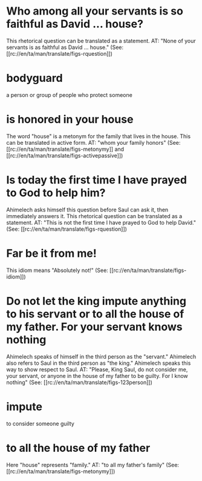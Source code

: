 # Who among all your servants is so faithful as David ... house?

This rhetorical question can be translated as a statement. AT: "None of your servants is as faithful as David ... house." (See: [[rc://en/ta/man/translate/figs-rquestion]])

# bodyguard

a person or group of people who protect someone

# is honored in your house

The word "house" is a metonym for the family that lives in the house. This can be translated in active form. AT: "whom your family honors" (See: [[rc://en/ta/man/translate/figs-metonymy]] and [[rc://en/ta/man/translate/figs-activepassive]])

# Is today the first time I have prayed to God to help him?

Ahimelech asks himself this question before Saul can ask it, then immediately answers it. This rhetorical question can be translated as a statement. AT: "This is not the first time I have prayed to God to help David." (See: [[rc://en/ta/man/translate/figs-rquestion]])

# Far be it from me!

This idiom means "Absolutely not!" (See: [[rc://en/ta/man/translate/figs-idiom]])

# Do not let the king impute anything to his servant or to all the house of my father. For your servant knows nothing

Ahimelech speaks of himself in the third person as the "servant." Ahimelech also refers to Saul in the third person as "the king." Ahimelech speaks this way to show respect to Saul. AT: "Please, King Saul, do not consider me, your servant, or anyone in the house of my father to be guilty. For I know nothing" (See: [[rc://en/ta/man/translate/figs-123person]])

# impute

to consider someone guilty

# to all the house of my father

Here "house" represents "family." AT: "to all my father's family" (See: [[rc://en/ta/man/translate/figs-metonymy]])